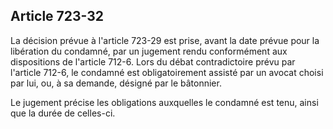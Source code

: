 Article 723-32
----
La décision prévue à l'article 723-29 est prise, avant la date prévue pour la
libération du condamné, par un jugement rendu conformément aux dispositions de
l'article 712-6. Lors du débat contradictoire prévu par l'article 712-6, le
condamné est obligatoirement assisté par un avocat choisi par lui, ou, à sa
demande, désigné par le bâtonnier.

Le jugement précise les obligations auxquelles le condamné est tenu, ainsi que
la durée de celles-ci.
